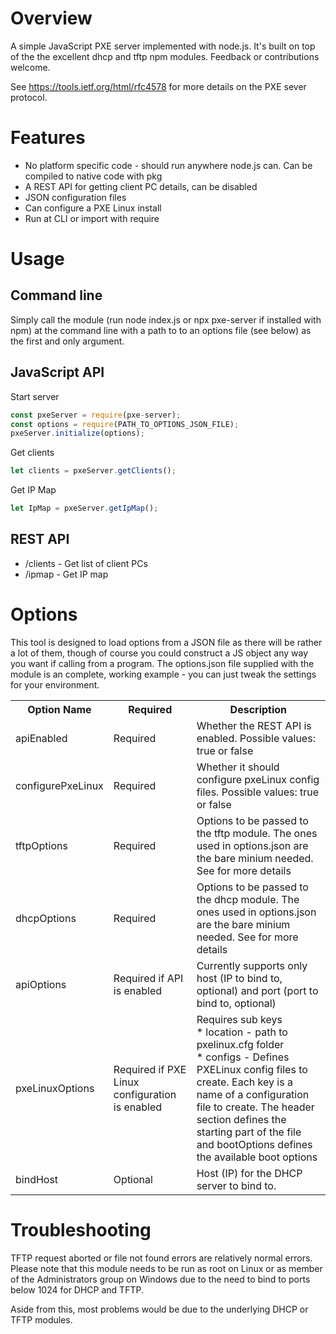 # Overview
A simple JavaScript PXE server implemented with node.js. It's built on top of the the excellent dhcp and tftp npm modules. Feedback or contributions welcome. 

See <https://tools.ietf.org/html/rfc4578> for more details on the PXE sever protocol.

# Features
* No platform specific code - should run anywhere node.js can. Can be compiled to native code with pkg
* A REST API for getting client PC details, can be disabled
* JSON configuration files
* Can configure a PXE Linux install
* Run at CLI or import with require

# Usage
## Command line
Simply call the module (run node index.js or npx pxe-server if installed with npm) at the command line with a path to to an options file (see below) as the first and only argument. 

## JavaScript API

Start server
```js
const pxeServer = require(pxe-server);
const options = require(PATH_TO_OPTIONS_JSON_FILE);
pxeServer.initialize(options);
```

Get clients
```js
let clients = pxeServer.getClients();
```

Get IP Map
```js
let IpMap = pxeServer.getIpMap();
```

## REST API
* /clients - Get list of client PCs
* /ipmap - Get IP map

# Options
This tool is designed to load options from a JSON file as there will be rather a lot of them, though of course you could construct a JS object any way you want if calling from a program. The options.json file supplied with the module is an complete, working example - you can just tweak the settings for your environment.

<table>
    <tr>
        <th>
        Option Name
        </th>
        <th>
        Required
        </th>
        <th>
        Description
        </th>
    </tr>
    <tr>
        <td>
        apiEnabled
        </td>
        <td>
        Required
        </td>
        <td>
        Whether the REST API is enabled. Possible values: true or false
        </td>
    </tr>
        <tr>
        <td>
        configurePxeLinux
        </td>
        <td>
        Required
        </td>
        <td>
         Whether it should configure pxeLinux config files. Possible values: true or false
        </td>
    </tr>
    <tr>
        <td>
        tftpOptions
        </td>
        <td>
        Required
        </td>
        <td>
        Options to be passed to the tftp module. The ones used in options.json are the bare minium needed. See <https://github.com/gagle/node-tftp> for more details
        </td>
    </tr>
    <tr>
        <td>
        dhcpOptions
        </td>
        <td>
        Required
        </td>
        <td>
        Options to be passed to the dhcp module. The ones used in options.json are the bare minium needed. See <https://github.com/infusion/node-dhcp> for more details
        </td>
    </tr>
        <tr>
        <td>
        apiOptions
        </td>
        <td>
         Required if API is enabled
        </td>
        <td>
        Currently supports only host (IP to bind to, optional) and port (port to bind to, optional)
        </td>
    </tr>
    <tr>
    <td>
        pxeLinuxOptions
        </td>
        <td>
        Required if PXE Linux configuration is enabled
        </td>
        <td>
        Requires sub keys <br>
    * location - path to pxelinux.cfg folder <br>
    * configs - Defines PXELinux config files to create. Each key is a name of a configuration file to create. The header section defines the starting part of the file and bootOptions defines the available boot options <br>
        </td>
    </tr>
    <tr>
        <td>
        bindHost
        </td>
        <td>
        Optional
        </td>
        <td>
        Host (IP) for the DHCP server to bind to.
        </td>
    </tr>
</table>

# Troubleshooting
TFTP request aborted or file not found errors are relatively normal errors. Please note that this module needs to be run as root on Linux or as member of the Administrators group on Windows due to the need to bind to ports below 1024 for DHCP and TFTP.

Aside from this, most problems would be due to the underlying DHCP or TFTP modules.
